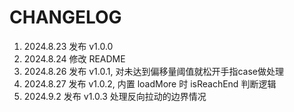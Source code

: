 # CHANGELOG
1. 2024.8.23 发布 v1.0.0 
2. 2024.8.24 修改 README
3. 2024.8.26 发布 v1.0.1, 对未达到偏移量阈值就松开手指case做处理
4. 2024.8.27 发布 v1.0.2, 内置 loadMore 时 isReachEnd 判断逻辑
5. 2024.9.2 发布 v1.0.3 处理反向拉动的边界情况